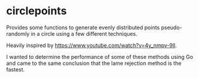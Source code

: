 # circlepoints
Provides some functions to generate evenly distributed points pseudo-randomly in a circle using a few different techniques.

Heavily inspired by https://www.youtube.com/watch?v=4y_nmpv-9lI.

I wanted to determine the performance of some of these methods using Go and came to the same conclusion that the lame rejection method is the fastest.
